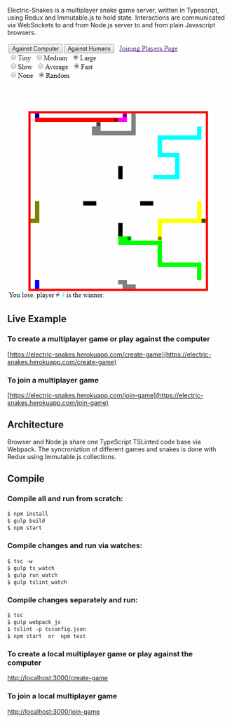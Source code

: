 

Electric-Snakes is a multiplayer snake game server, written in Typescript, using Redux and Immutable.js to hold state.
Interactions are communicated via WebSockets to and from Node.js server to and from plain Javascript browsers.

![visual explanation](https://github.com/steenhansen/electric-snakes/blob/master/electric-snakes.png)


## Live Example
	
### To create a multiplayer game or play against the computer
[https://electric-snakes.herokuapp.com/create-game](https://electric-snakes.herokuapp.com/create-game)

### To join a multiplayer game	
[https://electric-snakes.herokuapp.com/join-game](https://electric-snakes.herokuapp.com/join-game)

## Architecture

Browser and Node.js share one TypeScript TSLinted code base via Webpack. The syncroniztion of different games and snakes is done with Redux using Immutable.js collections.

## Compile

### Compile all and run from scratch:

    $ npm install
	$ gulp build
	$ npm start

### Compile changes and run via watches:

	$ tsc -w                   
	$ gulp ts_watch              
	$ gulp run_watch 
	$ gulp tslint_watch

### Compile changes separately and run:

	$ tsc                
	$ gulp webpack_js             
	$ tslint -p tsconfig.json
	$ npm start  or  npm test

### To create a local multiplayer game or play against the computer
[http://localhost:3000/create-game](http://localhost:3000/create-game)


### To join a local multiplayer game	
[http://localhost:3000/join-game](http://localhost:3000/join-game)


